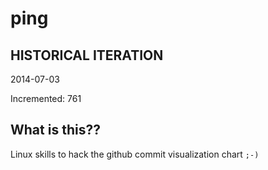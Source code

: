 # ping

## HISTORICAL ITERATION
2014-07-03

Incremented: 761

## What is this?? 
Linux skills to hack the github commit visualization chart `;-)`
